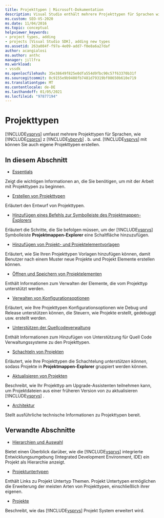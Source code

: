 ```yaml
---
title: Projekttypen | Microsoft-Dokumentation
description: Visual Studio enthält mehrere Projekttypen für Sprachen wie Visual c# und Visual Basic. Mit Visual Studio können Sie auch eigene Projekttypen erstellen.
ms.custom: SEO-VS-2020
ms.date: 11/04/2016
ms.topic: conceptual
helpviewer_keywords:
- project types, adding
- projects [Visual Studio SDK], adding new types
ms.assetid: 263a084f-f97a-4e09-add7-f0e8a6a27daf
author: acangialosi
ms.author: anthc
manager: jillfra
ms.workload:
- vssdk
ms.openlocfilehash: 35e38649f825e0dfa554d9fbc90c57f63370b31f
ms.sourcegitcommit: 0c9155e9b9408fb7481d79319bf08650b610e719
ms.translationtype: MT
ms.contentlocale: de-DE
ms.lasthandoff: 01/05/2021
ms.locfileid: "97877194"
---
```

# <a name="project-types"></a>Projekttypen
[!INCLUDE[vsprvs](../../code-quality/includes/vsprvs_md.md)] umfasst mehrere Projekttypen für Sprachen, wie [!INCLUDE[csprcs](../../data-tools/includes/csprcs_md.md)] z [!INCLUDE[vbprvb](../../code-quality/includes/vbprvb_md.md)] . b. und. [!INCLUDE[vsprvs](../../code-quality/includes/vsprvs_md.md)] mit können Sie auch eigene Projekttypen erstellen.

## <a name="in-this-section"></a>In diesem Abschnitt
- [Essentials](../../extensibility/internals/project-type-essentials.md)

 Zeigt die wichtigen Informationen an, die Sie benötigen, um mit der Arbeit mit Projekttypen zu beginnen.

- [Erstellen von Projekttypen](../../extensibility/internals/creating-project-types.md)

 Erläutert den Entwurf von Projekttypen.

- [Hinzufügen eines Befehls zur Symbolleiste des Projektmappen-Explorers](../../extensibility/adding-a-command-to-the-solution-explorer-toolbar.md)

 Erläutert die Schritte, die Sie befolgen müssen, um der [!INCLUDE[vsprvs](../../code-quality/includes/vsprvs_md.md)] Symbolleiste **Projektmappen-Explorer** eine Schaltfläche hinzuzufügen.

- [Hinzufügen von Projekt- und Projektelementvorlagen](../../extensibility/internals/adding-project-and-project-item-templates.md)

 Erläutert, wie Sie Ihren Projekttypen Vorlagen hinzufügen können, damit Benutzer nach einem Muster neue Projekte und Projekt Elemente erstellen können.

- [Öffnen und Speichern von Projektelementen](../../extensibility/internals/opening-and-saving-project-items.md)

 Enthält Informationen zum Verwalten der Elemente, die vom Projekttyp unterstützt werden.

- [Verwalten von Konfigurationsoptionen](../../extensibility/internals/managing-configuration-options.md)

 Erläutert, wie Ihre Projekttypen Konfigurationsoptionen wie Debug und Release unterstützen können, die Steuern, wie Projekte erstellt, gedebuggt usw. erstellt werden.

- [Unterstützen der Quellcodeverwaltung](../../extensibility/internals/supporting-source-control.md)

 Enthält Informationen zum Hinzufügen von Unterstützung für Quell Code Verwaltungssysteme zu den Projekttypen.

- [Schachteln von Projekten](../../extensibility/internals/nesting-projects.md)

 Erläutert, wie Ihre Projekttypen die Schachtelung *unterstützen können*, sodass Projekte in **Projektmappen-Explorer** gruppiert werden können.

- [Aktualisieren von Projekten](../../extensibility/internals/upgrading-projects.md)

 Beschreibt, wie Ihr Projekttyp am Upgrade-Assistenten teilnehmen kann, um Projektdateien aus einer früheren Version von zu aktualisieren [!INCLUDE[vsprvs](../../code-quality/includes/vsprvs_md.md)] .

- [Architektur](../../extensibility/internals/project-types-architecture.md)

 Stellt ausführliche technische Informationen zu Projekttypen bereit.

## <a name="related-sections"></a>Verwandte Abschnitte
- [Hierarchien und Auswahl](../../extensibility/internals/hierarchies-and-selection.md)

 Bietet einen Überblick darüber, wie die [!INCLUDE[vsprvs](../../code-quality/includes/vsprvs_md.md)] integrierte Entwicklungsumgebung (Integrated Development Environment, IDE) ein Projekt als Hierarchie anzeigt.

- [Projektuntertypen](../../extensibility/internals/project-subtypes.md)

 Enthält Links zu Projekt Untertyp Themen. Projekt Untertypen ermöglichen die Erweiterung der meisten Arten von Projekttypen, einschließlich ihrer eigenen.

- [Projekte](../../extensibility/internals/projects.md)

 Beschreibt, wie das [!INCLUDE[vsprvs](../../code-quality/includes/vsprvs_md.md)] Projekt System erweitert wird.
